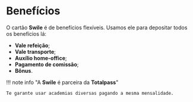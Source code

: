 # Benefícios

O cartão **Swile** é de benefícios flexíveis. Usamos ele para depositar todos os benefícios lá:

 - **Vale refeição**;
 - **Vale transporte**;
 - **Auxílio home-office**;
 - **Pagamento de comissão**;
 - **Bônus**.

!!! note info "A **Swile** é parceira da **Totalpass**" 

    Te garante usar academias diversas pagando a mesma mensalidade.